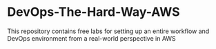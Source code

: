 # DevOps-The-Hard-Way-AWS
This repository contains free labs for setting up an entire workflow and DevOps environment from a real-world perspective in AWS
